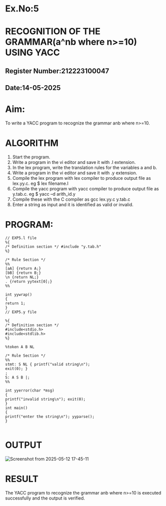 # Ex.No:5
# RECOGNITION OF THE GRAMMAR(a^nb where n>=10) USING YACC
## Register Number:212223100047
## Date:14-05-2025
# Aim:
To write a YACC program to recognize the grammar anb where n>=10.
# ALGORITHM
1.	Start the program.
2.	Write a program in the vi editor and save it with .l extension.
3.	In the lex program, write the translation rules for the variables a and b.
4.	Write a program in the vi editor and save it with .y extension.
5.	Compile the lex program with lex compiler to produce output file as lex.yy.c. eg $ lex filename.l
6.	Compile the yacc program with yacc compiler to produce output file as y.tab.c. eg $ yacc –d arith_id.y
7.	Compile these with the C compiler as gcc lex.yy.c y.tab.c
8.	Enter a string as input and it is identified as valid or invalid.
# PROGRAM:
```
// EXP5.l file
%{
/* Definition section */ #include "y.tab.h"
%}

/* Rule Section */
%%
[aA] {return A;}
[bB] {return B;}
\n {return NL;}
. {return yytext[0];}
%%

int yywrap()
{
return 1;
}
// EXP5.y file

%{
/* Definition section */
#include<stdio.h> 
#include<stdlib.h>
%}

%token A B NL

/* Rule Section */
%%
stmt: S NL { printf("valid string\n");
exit(0); }
;
S: A S B |;
%%

int yyerror(char *msg)
{
printf("invalid string\n"); exit(0);
}
int main()
{
printf("enter the string\n"); yyparse();
}


```
# OUTPUT

![Screenshot from 2025-05-12 17-45-11](https://github.com/user-attachments/assets/170cd324-6b1a-4414-9ab1-a5b0429ade90)



# RESULT
The YACC program to recognize the grammar anb where n>=10 is executed successfully and the output is verified.

